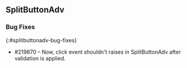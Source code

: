 ## SplitButtonAdv

### Bug Fixes
{:#splitbuttonadv-bug-fixes}

* \#219870 – Now, click event shouldn't raises in SplitButtonAdv after validation is applied.